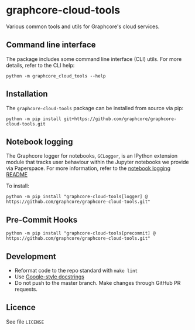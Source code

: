# graphcore-cloud-tools
Various common tools and utils for Graphcore's cloud services.

## Command line interface

The package includes some command line interface (CLI) utils. For more details, refer to the CLI help:

```console
python -m graphcore_cloud_tools --help
```

## Installation

The `graphcore-cloud-tools` package can be installed from source via pip:

```console
python -m pip install git+https://github.com/graphcore/graphcore-cloud-tools.git
```

## Notebook logging

The Graphcore logger for notebooks, `GCLogger`, is an IPython extension module that tracks user behaviour within the Jupyter notebooks we provide via Paperspace. For more information, refer to the [notebook logging README](https://github.com/graphcore/graphcore-cloud-tools/blob/master/graphcore_cloud_tools/notebook_logging/README.md)

To install:
```console
python -m pip install "graphcore-cloud-tools[logger] @ https://github.com/graphcore/graphcore-cloud-tools.git"
```

## Pre-Commit Hooks

```console
python -m pip install "graphcore-cloud-tools[precommit] @ https://github.com/graphcore/graphcore-cloud-tools.git"
```

## Development

* Reformat code to the repo standard with `make lint`
* Use [Google-style docstrings](https://sphinxcontrib-napoleon.readthedocs.io/en/latest/example_google.html)
* Do not push to the master branch. Make changes through GitHub PR requests.

## Licence

See file `LICENSE`
